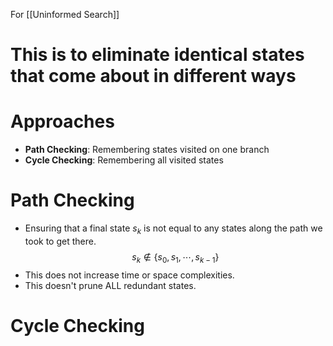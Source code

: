 For [[Uninformed Search]]
# This is to eliminate identical states that come about in different ways

# Approaches
- **Path Checking**: Remembering states visited on one branch
- **Cycle Checking**: Remembering all visited states

# Path Checking
- Ensuring that a final state $s_k$ is not equal to any states along the path we took to get there.
$$s_k\not\in\{s_0,s_1,\cdots,s_{k-1}\}$$
- This does not increase time or space complexities.
- This doesn't prune ALL redundant states.

# Cycle Checking 
